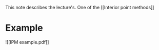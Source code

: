This note describes the lecture's. One of the [[Interior point methods]]
# Example
![[IPM example.pdf]]
